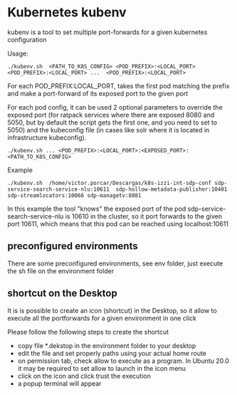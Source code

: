 # Kubernetes kubenv

kubenv is a tool to set multiple port-forwards for a given kubernetes configuration


Usage:

```
./kubenv.sh  <PATH_TO_K8S_CONFIG> <POD_PREFIX>:<LOCAL_PORT> <POD_PREFIX>:<LOCAL_PORT> ...  <POD_PREFIX>:<LOCAL_PORT>
```

For each POD_PREFIX:LOCAL_PORT, takes the first pod matching the prefix and make a port-forward of its exposed port to the given port

For each pod config, it can be used 2 optional parameters to override the exposed port (for ratpack services where there are exposed 8080 and 5050, 
but by default the script gets the first one, and you need to set to 5050) and the kubeconfig file (in cases like solr where it is located in infrastructure kubeconfig).

```
./kubenv.sh ... <POD_PREFIX>:<LOCAL_PORT>:<EXPOSED_PORT>:<PATH_TO_K8S_CONFIG>
```

Example

```
./kubenv.sh  /home/victor.porcar/Descargas/k8s-izzi-int-sdp-conf sdp-service-search-service-nlu:10611  sdp-hollow-metadata-publisher:10401  sdp-streamlocators:10066 sdp-managetv:8081
```


In this example the tool "knows" the exposed port of the  pod  sdp-service-search-service-nlu is 10610 in the cluster, so it port forwards to the given port 10611, which means that this pod can be reached using localhost:10611


## preconfigured environments

There are some preconfigured environments, see env folder, just execute the sh file on the environment folder

## shortcut on the Desktop

It is is possible to create an icon (shortcut) in the Desktop, so it allow to execute all the portforwards for a given environment in one click

Please follow the following steps to create the shortcut
 

-  copy file *.dekstop in the environment folder to your desktop
-  edit the file and set properly paths using your actual home route
-  on permission tab, check allow to execute as a program. In Ubuntu 20.0 it may be required to set allow to launch in the icon menu
-  click on the icon and click trust the execution
-  a popup terminal will appear

